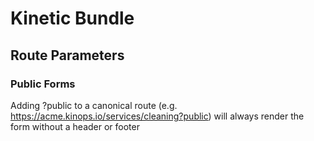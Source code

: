 # Kinetic Bundle

## Route Parameters
### Public Forms
Adding ?public to a canonical route (e.g. https://acme.kinops.io/services/cleaning?public) will always render the form without a header or footer 